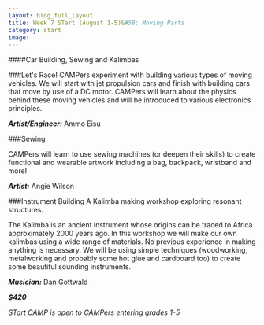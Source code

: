 ```yaml
---
layout: blog_full_layout
title: Week 7 STart (August 1-5)&#58; Moving Parts
category: start
image: 
---
```


####Car Building, Sewing and Kalimbas


###Let's Race!
CAMPers experiment with building various types of moving vehicles. We will start with jet propulsion cars and finish with building cars that move by use of a DC motor. CAMPers will learn about the physics behind these moving vehicles and will be introduced to various electronics principles. 

**_Artist/Engineer:_** Ammo Eisu


###Sewing

CAMPers will learn to use sewing machines (or deepen their skills) to create functional and wearable artwork including a bag, backpack, wristband and more!

**_Artist:_** Angie Wilson


###Instrument Building
A Kalimba making workshop exploring resonant structures.

The Kalimba is an ancient instrument whose origins can be traced to Africa approximately 2000 years ago. In this workshop we will make our own kalimbas using a wide range of materials. No previous experience in making anything is necessary. We will be using simple techniques (woodworking, metalworking and probably some hot glue and cardboard too) to create some beautiful sounding instruments.

**_Musician:_** Dan Gottwald

**_$420_**

*STart CAMP is open to CAMPers entering grades 1-5*
